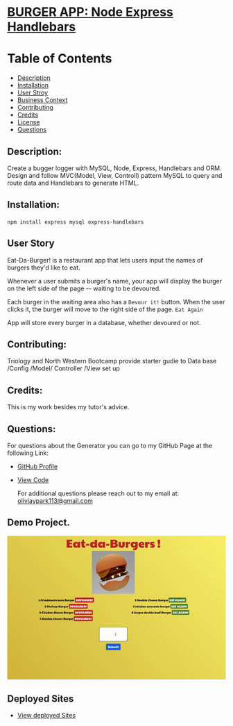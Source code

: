 # [BURGER APP: Node Express Handlebars](https://evening-castle-79713.herokuapp.com/)

  # Table of Contents 

 - [Description](#description)
 - [Installation](#installation)
 - [User Stroy](#userstory)
  - [Business Context](#businesscontext)
 - [Contributing](#contributing)
 - [Credits](#credits)
 - [License](#license)
 - [Questions](#questions)

##  Description:


Create a bugger logger with MySQL, Node, Express, Handlebars and ORM.  Design and follow MVC(Model, View, Controll) pattern MySQL to query and route data and Handlebars to generate HTML. 

## Installation:

`npm install express mysql express-handlebars`



## User Story

Eat-Da-Burger! is a restaurant app that lets users input the names of burgers they'd like to eat.

Whenever a user submits a burger's name, your app will display the burger on the left side of the page -- waiting to be devoured.

Each burger in the waiting area also has a `Devour it!` button. When the user clicks it, the burger will move to the right side of the page. `Eat Again`

App will store every burger in a database, whether devoured or not.


## Contributing:

Triology and North Western Bootcamp provide starter gudie to Data base /Config /Model/ Controller /View set up 

 ## Credits:

 This is my work besides my tutor's advice. 


 ## Questions:

 For questions about the Generator you can go to my GitHub Page at the following Link:

 - [GitHub Profile](https://github.com/Oliviapark113)

 - [View Code](https://github.com/Oliviapark113/burgerapp_13)

   For additional questions please reach out to my email at: oliviaypark113@gmail.com

  ## Demo Project.

  ![Demo in gif](Demo.gif)

  ## Deployed Sites

 - [View deployed Sites](https://https://evening-castle-79713.herokuapp.com/)
